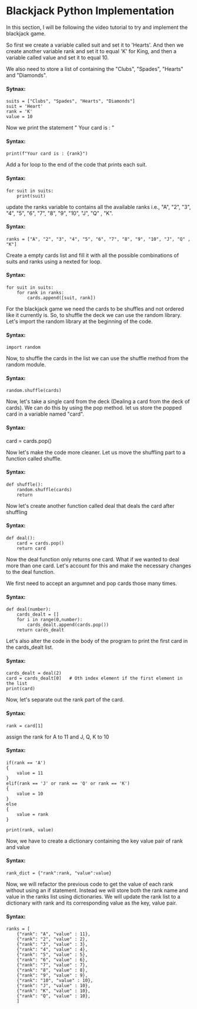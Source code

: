 # Blackjack Python Implementation

In this section, I will be following the video tutorial to try and implement the blackjack game. 

So first we create a variable called suit and set it to 'Hearts'. And then we create another variable rank and set it to equal 'K' for King, and then a variable called value and set it to equal 10.

We also need to store a list of containing the "Clubs", "Spades", "Hearts" and "Diamonds".

#### Sytnax:
    suits = ["Clubs", "Spades", "Hearts", "Diamonds"]
    suit = 'Heart'
    rank = 'K'
    value = 10

Now we print the statement " Your card is : "

#### Syntax:
    print(f"Your card is : {rank}")

Add a for loop to the end of the code that prints each suit.

#### Syntax:
    for suit in suits:
        print(suit)

update the ranks variable to contains all the available ranks i.e., "A", "2", "3", "4", "5", "6", "7", "8", "9", "10", "J", "Q" , "K".

#### Syntax:
    ranks = ["A", "2", "3", "4", "5", "6", "7", "8", "9", "10", "J", "Q" , "K"]

Create a empty cards list and fill it with all the possible combinations of suits and ranks using a nexted for loop.

#### Syntax:
    for suit in suits:
        for rank in ranks:
            cards.append([suit, rank])

For the blackjack game we need the cards to be shuffles and not ordered like it currently is. So, to shuffle the deck we can use the random library. Let's import the random library at the beginning of the code.

#### Syntax:
    import random

Now, to shuffle the cards in the list we can use the shuffle method from the random module.

#### Syntax:
    random.shuffle(cards)

Now, let's take a single card from the deck (Dealing a card from the deck of cards). We can do this by using the pop method. let us store the popped card in a variable named "card".

#### Syntax:
card = cards.pop()

Now let's make the code more cleaner. Let us move the shuffling part to a function called shuffle.

#### Syntax:
    def shuffle():
        random.shuffle(cards)
        return

Now let's create another function called deal that deals the card after shuffling

#### Syntax:
    def deal():
        card = cards.pop()
        return card

Now the deal function only returns one card. What if we wanted to deal more than one card. Let's account for this and make the necessary changes to the deal function. 

We first need to accept an argumnet and pop cards those many times.

#### Syntax:
    def deal(number):
        cards_dealt = []
        for i in range(0,number):
            cards_dealt.append(cards.pop()) 
        return cards_dealt

Let's also alter the code in the body of the program to print the first card in the cards_dealt list. 

#### Syntax:
    cards_dealt = deal(2)
    card = cards_dealt[0]   # Oth index element if the first element in the list
    print(card)

Now, let's separate out the rank part of the card.

#### Syntax:
    rank = card[1]

assign the rank for A to 11 and J, Q, K to 10

#### Syntax:
    if(rank == 'A')
    {
        value = 11
    }
    elif(rank == 'J' or rank == 'Q' or rank == 'K')
    {
        value = 10
    }
    else
    {
        value = rank
    }

    print(rank, value)

Now, we have to create a dictionary containing the key value pair of rank and value

#### Syntax:
    rank_dict = {"rank":rank, "value":value}

Now, we will refactor the previous code to get the value of each rank without using an if statement. Instead we will store both the rank name and value in the ranks list using dictionaries. We will update the rank list to a dictionary with rank and its corresponding value as the key, value pair.

#### Syntax:
    ranks = [
        {"rank": "A", "value" : 11},
        {"rank": "2", "value" : 2},
        {"rank": "3", "value" : 3},
        {"rank": "4", "value" : 4},
        {"rank": "5", "value" : 5},
        {"rank": "6", "value" : 6},
        {"rank": "7", "value" : 7},
        {"rank": "8", "value" : 8},
        {"rank": "9", "value" : 9},
        {"rank": "10", "value" : 10},
        {"rank": "J", "value" : 10},
        {"rank": "K", "value" : 10},
        {"rank": "Q", "value" : 10},
        ]